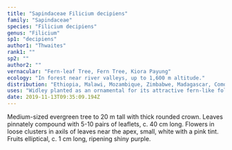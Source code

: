 ```yaml
---
title: "Sapindaceae Filicium decipiens"
family: "Sapindaceae"
species: "Filicium decipiens"
genus: "Filicium"
sp1: "decipiens"
author1: "Thwaites"
rank1: ""
sp2: ""
author2: ""
vernacular: "Fern-leaf Tree, Fern Tree, Kiora Payung"
ecology: "In forest near river valleys, up to 1,600 m altitude."
distribution: "Ethiopia, Malawi, Mozambique, Zimbabwe, Madagascar, Comoro Is., India and Sri Lanka."
uses: "Widley planted as an ornamental for its attractive fern-like foliage."
date: 2019-11-13T09:35:09.194Z
---
```

Medium-sized evergreen tree to 20 m tall with thick rounded crown. Leaves pinnately compound with 5-10 pairs of leaflets, c. 40 cm long. Flowers in loose clusters in axils of leaves near the apex, small, white with a pink tint. Fruits elliptical, c. 1 cm long, ripening shiny purple.
